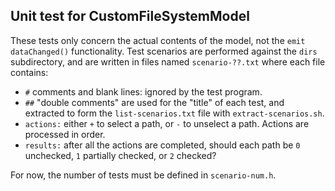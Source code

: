 Unit test for CustomFileSystemModel
-----------------------------------

These tests only concern the actual contents of the model, not the
`emit dataChanged()` functionality.  Test scenarios are performed against the
`dirs` subdirectory, and are written in files named `scenario-??.txt` where
each file contains:

- `#` comments and blank lines: ignored by the test program.
- `##` "double comments" are used for the "title" of each test, and extracted
  to form the `list-scenarios.txt` file with `extract-scenarios.sh`.
- `actions:` either `+` to select a path, or `-` to unselect a path.  Actions
  are processed in order.
- `results:` after all the actions are completed, should each path be `0`
  unchecked, `1` partially checked, or `2` checked?

For now, the number of tests must be defined in `scenario-num.h`.

